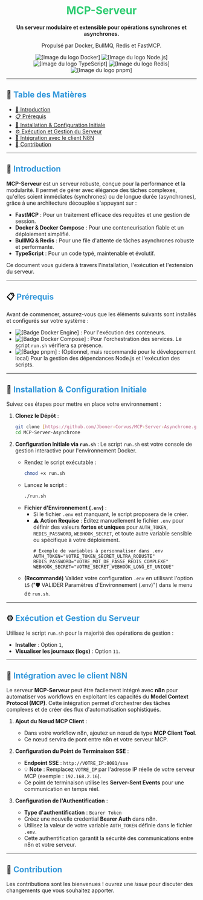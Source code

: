<div align="center">
  <h1><font color="#2ECC71">MCP-Serveur</font></h1>
  <p><strong>Un serveur modulaire et extensible pour opérations synchrones et asynchrones.</strong></p>
  <p>Propulsé par Docker, BullMQ, Redis et FastMCP.</p>
  <p>
    <img src="https://img.shields.io/badge/Docker-2496ED?style=for-the-badge&logo=docker&logoColor=white" alt="[Image du logo Docker]">
    <img src="https://img.shields.io/badge/Node.js-339933?style=for-the-badge&logo=nodedotjs&logoColor=white" alt="[Image du logo Node.js]">
    <img src="https://img.shields.io/badge/TypeScript-3178C6?style=for-the-badge&logo=typescript&logoColor=white" alt="[Image du logo TypeScript]">
    <img src="https://img.shields.io/badge/Redis-DC382D?style=for-the-badge&logo=redis&logoColor=white" alt="[Image du logo Redis]">
    <img src="https://img.shields.io/badge/pnpm-F69220?style=for-the-badge&logo=pnpm&logoColor=white" alt="[Image du logo pnpm]">
  </p>
</div>

---

## 📜 <font color="#3498DB">Table des Matières</font>

- [🌟 Introduction](#-introduction)
- [📋 Prérequis](#-prérequis)
- [🚀 Installation & Configuration Initiale](#-installation--configuration-initiale)
- [⚙️ Exécution et Gestion du Serveur](#️-exécution-et-gestion-du-serveur)
- [🔌 Intégration avec le client N8N](#-intégration-avec-le-client-n8n)
- [🤝 Contribution](#-contribution)

---

## 🌟 <font color="#3498DB">Introduction</font>

**MCP-Serveur** est un serveur robuste, conçue pour la performance et la modularité. Il permet de gérer avec élégance des tâches complexes, qu'elles soient immédiates (synchrones) ou de longue durée (asynchrones), grâce à une architecture découplée s'appuyant sur :

- **FastMCP** : Pour un traitement efficace des requêtes et une gestion de session.
- **Docker & Docker Compose** : Pour une conteneurisation fiable et un déploiement simplifié.
- **BullMQ & Redis** : Pour une file d'attente de tâches asynchrones robuste et performante.
- **TypeScript** : Pour un code typé, maintenable et évolutif.

Ce document vous guidera à travers l'installation, l'exécution et l'extension du serveur.

---

## 📋 <font color="#3498DB">Prérequis</font>

Avant de commencer, assurez-vous que les éléments suivants sont installés et configurés sur votre système :

- <img src="https://img.shields.io/badge/Docker_Engine-nécessaire-blue?logo=docker" alt="[Badge Docker Engine]"> : Pour l'exécution des conteneurs.
- <img src="https://img.shields.io/badge/Docker_Compose_(v2+)-nécessaire-blue?logo=docker" alt="[Badge Docker Compose]"> : Pour l'orchestration des services. Le script `run.sh` vérifiera sa présence.
- <img src="https://img.shields.io/badge/pnpm-recommandé-orange?logo=pnpm" alt="[Badge pnpm]"> : (Optionnel, mais recommandé pour le développement local) Pour la gestion des dépendances Node.js et l'exécution des scripts.

---

## 🚀 <font color="#3498DB">Installation & Configuration Initiale</font>

Suivez ces étapes pour mettre en place votre environnement :

1.  **Clonez le Dépôt** :

    ```bash
    git clone [https://github.com/Jboner-Corvus/MCP-Server-Asynchrone.git](https://github.com/Jboner-Corvus/MCP-Server-Asynchrone.git)
    cd MCP-Server-Asynchrone
    ```

2.  **Configuration Initiale via `run.sh`** :
    Le script `run.sh` est votre console de gestion interactive pour l'environnement Docker.
    - Rendez le script exécutable :
      ```bash
      chmod +x run.sh
      ```
    - Lancez le script :
      ```bash
      ./run.sh
      ```
    - **Fichier d'Environnement (`.env`)** :
      - Si le fichier `.env` est manquant, le script proposera de le créer.
      - ⚠️ **Action Requise** : Éditez manuellement le fichier `.env` pour définir des valeurs **fortes et uniques** pour `AUTH_TOKEN`, `REDIS_PASSWORD`, `WEBHOOK_SECRET`, et toute autre variable sensible ou spécifique à votre déploiement.
        ```dotenv
        # Exemple de variables à personnaliser dans .env
        AUTH_TOKEN="VOTRE_TOKEN_SECRET_ULTRA_ROBUSTE"
        REDIS_PASSWORD="VOTRE_MOT_DE_PASSE_REDIS_COMPLEXE"
        WEBHOOK_SECRET="VOTRE_SECRET_WEBHOOK_LONG_ET_UNIQUE"
        ```
    - **(Recommandé)** Validez votre configuration `.env` en utilisant l'option `15` ("🛡️ VALIDER Paramètres d'Environnement (.env)") dans le menu de `run.sh`.

---

## ⚙️ <font color="#3498DB">Exécution et Gestion du Serveur</font>

Utilisez le script `run.sh` pour la majorité des opérations de gestion :

- **Installer** : Option `1`,
- **Visualiser les journaux (logs)** : Option `11`.

---

## 🔌 <font color="#3498DB">Intégration avec le client N8N </font>

Le serveur **MCP-Serveur** peut être facilement intégré avec **n8n** pour automatiser vos workflows en exploitant les capacités du **Model Context Protocol (MCP)**. Cette intégration permet d'orchestrer des tâches complexes et de créer des flux d'automatisation sophistiqués.

1. **Ajout du Nœud MCP Client** :

   - Dans votre workflow n8n, ajoutez un nœud de type **MCP Client Tool**.
   - Ce nœud servira de pont entre n8n et votre serveur MCP.

2. **Configuration du Point de Terminaison SSE** :

   - **Endpoint SSE** : `http://VOTRE_IP:8081/sse`
   - 💡 **Note** : Remplacez `VOTRE_IP` par l'adresse IP réelle de votre serveur MCP (exemple : `192.168.2.16`).
   - Ce point de terminaison utilise les **Server-Sent Events** pour une communication en temps réel.

3. **Configuration de l'Authentification** :
   - **Type d'authentification** : `Bearer Token`
   - Créez une nouvelle credential **Bearer Auth** dans n8n.
   - Utilisez la valeur de votre variable `AUTH_TOKEN` définie dans le fichier `.env`.
   - Cette authentification garantit la sécurité des communications entre n8n et votre serveur.

---

## 🤝 <font color="#3498DB">Contribution</font>

Les contributions sont les bienvenues ! ouvrez une _issue_ pour discuter des changements que vous souhaitez apporter.
